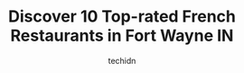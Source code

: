 ---
layout: ampstory
image: https://i0.wp.com/www.depkes.org/wp-content/uploads/2023/06/french-restaurants-0-in-fort-wayne-in-1685837959.jpeg?resize=640,853
author: techidn
featured: false
description: Discover the impressive array of French Restaurants options in Fort Wayne IN, where you can find 10 of the largest French Restaurants establishments in the area. From renowned classics to hi
title: Discover 10 Top-rated French Restaurants in Fort Wayne IN
cover:
   title: Discover 10 Top-rated French Restaurants in Fort Wayne IN
   subtitle: Rickpate
   background: https://www.depkes.org/wp-content/uploads/2023/06/french-restaurants-0-in-fort-wayne-in-1685837959.jpeg

pages: 
 - layout: thirds
   top: <h1>#1 Don Halls Factory Restaurant</h1>
   bottom: "<p>My wonderful husband took me for my choice of places to eat as my birthday dinner. We were taken immediately to table in the lounge. Olivia came to our table and greeted </p>"
   background: https://www.depkes.org/wp-content/uploads/2023/06/french-restaurants-1-in-fort-wayne-in-1685837960.jpeg
   backgroundblur: true
 - layout: thirds
   top: <h1>#2 Conners Kitchen + Bar</h1>
   bottom: "<p>Good food and friendly staff.  If you park in the ramp, plan to walk a bit before getting to the entrance. The walkway is easy to find and has good signage. However, on w</p>"
   background: https://www.depkes.org/wp-content/uploads/2023/06/french-restaurants-2-in-fort-wayne-in-1685837960.jpeg
   cta:
      link: https://www.depkes.org/blog/discover-10-top-rated-french-restaurants-in-fort-wayne-in/
      text: Discover 10 Top-rated French Restaurants in Fort Wayne IN
 - layout: thirds
   top: <h1>#3 Ruths Chris Steak House</h1>
   bottom: "<p>224 W Wayne St, Fort Wayne, IN 46802, United States</p>"
   background: https://www.depkes.org/wp-content/uploads/2023/06/french-restaurants-3-in-fort-wayne-in-1685837960.jpeg
   cta:
      link: https://www.depkes.org/blog/discover-10-top-rated-french-restaurants-in-fort-wayne-in/
      text: Discover 10 Top-rated French Restaurants in Fort Wayne IN
 - layout: thirds
   top: <h1>#4 Paulas On Main</h1>
   bottom: "<p>1732 W Main St, Fort Wayne, IN 46808, United States</p>"
   background: https://images.unsplash.com/photo-1489694553447-4c9339da310d?ixlib=rb-4.0.3&ixid=MnwxMjA3fDB8MHxwaG90by1wYWdlfHx8fGVufDB8fHx8&auto=format&fit=crop&w=640&h=853&q=80
   cta:
      link: https://www.depkes.org/blog/discover-10-top-rated-french-restaurants-in-fort-wayne-in/
      text: Discover 10 Top-rated French Restaurants in Fort Wayne IN
 - layout: thirds
   top: <h1>#5 Lakeside Cafe</h1>
   bottom: "<p>1040 N Coliseum Blvd, Fort Wayne, IN 46805, United States</p>"
   background: https://images.unsplash.com/photo-1564951434112-64d74cc2a2d7?ixlib=rb-4.0.3&ixid=MnwxMjA3fDB8MHxwaG90by1wYWdlfHx8fGVufDB8fHx8&auto=format&fit=crop&w=640&h=853&q=80
   cta:
      link: https://www.depkes.org/blog/discover-10-top-rated-french-restaurants-in-fort-wayne-in/
      text: Discover 10 Top-rated French Restaurants in Fort Wayne IN
 - layout: thirds
   top: <h1>#6 Proximo</h1>
   bottom: "<p>898 S Harrison St, Fort Wayne, IN 46802, United States</p>"
   background: https://images.unsplash.com/photo-1518640467707-6811f4a6ab73?ixlib=rb-4.0.3&ixid=MnwxMjA3fDB8MHxwaG90by1wYWdlfHx8fGVufDB8fHx8&auto=format&fit=crop&w=640&h=853&q=80
   cta:
      link: https://www.depkes.org/blog/discover-10-top-rated-french-restaurants-in-fort-wayne-in/
      text: Discover 10 Top-rated French Restaurants in Fort Wayne IN
 - layout: thirds
   top: <h1>#7 Tolon</h1>
   bottom: "<p>614 S Harrison St, Fort Wayne, IN 46802, United States</p>"
   background: https://images.unsplash.com/photo-1552083974-186346191183?ixlib=rb-4.0.3&ixid=MnwxMjA3fDB8MHxwaG90by1wYWdlfHx8fGVufDB8fHx8&auto=format&fit=crop&w=640&h=853&q=80
   cta:
      link: https://www.depkes.org/blog/discover-10-top-rated-french-restaurants-in-fort-wayne-in/
      text: Discover 10 Top-rated French Restaurants in Fort Wayne IN
 - layout: thirds
   middle: Continue reading...
   background: https://images.unsplash.com/photo-1614648718611-0635f29016cb?ixlib=rb-4.0.3&ixid=MnwxMjA3fDB8MHxwaG90by1wYWdlfHx8fGVufDB8fHx8&auto=format&fit=crop&w=640&h=853&q=80
   cta:
      link: https://www.depkes.org/blog/discover-10-top-rated-french-restaurants-in-fort-wayne-in/
      text: Discover 10 Top-rated French Restaurants in Fort Wayne IN
      
---